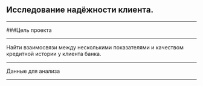 ## Исследование надёжности клиента.
***
###Цель проекта
***
Найти взаимосвязи между несколькими показателями и качеством кредитной истории у клиента банка.
***
Данные для анализа
***
